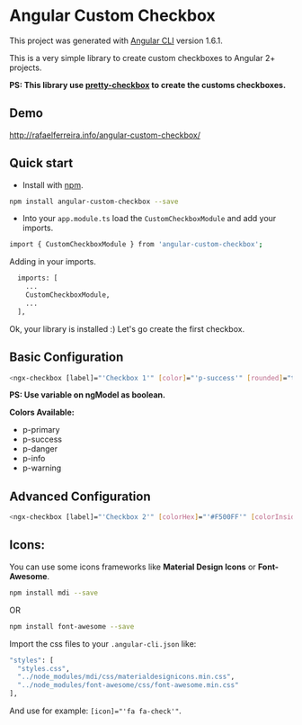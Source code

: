 # Angular Custom Checkbox

This project was generated with [Angular CLI](https://github.com/angular/angular-cli) version 1.6.1.

This is a very simple library to create custom checkboxes to Angular 2+ projects.

**PS: This library use [pretty-checkbox](https://lokesh-coder.github.io/pretty-checkbox) to create the customs checkboxes.**

## Demo

http://rafaelferreira.info/angular-custom-checkbox/

## Quick start

- Install with [npm](https://www.npmjs.com/).

```bash
npm install angular-custom-checkbox --save
```

- Into your ``app.module.ts`` load the ``CustomCheckboxModule`` and add your imports.

```bash
import { CustomCheckboxModule } from 'angular-custom-checkbox';
```
 Adding in your imports.

```bash 
  imports: [
    ...
    CustomCheckboxModule,
    ...
  ],
```

Ok, your library is installed :)
Let's go create the first checkbox.

## Basic Configuration

```bash
<ngx-checkbox [label]="'Checkbox 1'" [color]="'p-success'" [rounded]="true" [(ngModel)]="isSelected" name="isSelected"></ngx-checkbox>
```

**PS: Use variable on ngModel as boolean.**

**Colors Available:**

- p-primary
- p-success 
- p-danger
- p-info
- p-warning

## Advanced Configuration

```bash
<ngx-checkbox [label]="'Checkbox 2'" [colorHex]="'#F500FF'" [colorInside]="'#FFF'" [rounded]="true" [icon]="'mdi mdi-check'" [(ngModel)]="isSelected" name="isSelected"></ngx-checkbox>
```

## Icons:

You can use some icons frameworks like **Material Design Icons** or **Font-Awesome**.

```bash 
npm install mdi --save
```
OR

```bash 
npm install font-awesome --save
```

Import the css files to your ``.angular-cli.json`` like:

```bash
"styles": [
  "styles.css",
  "../node_modules/mdi/css/materialdesignicons.min.css",
  "../node_modules/font-awesome/css/font-awesome.min.css"
],
```

And use for example: ``[icon]="'fa fa-check'"``.